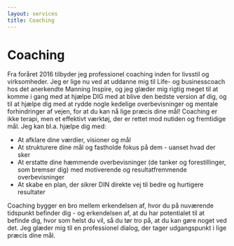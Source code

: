 ```yaml
---
layout: services
title: Coaching
---
```


# Coaching

Fra foråret 2016 tilbyder jeg professionel coaching inden for livsstil og virksomheder. Jeg er lige nu ved at uddanne mig til Life- og businesscoach hos det anerkendte Manning Inspire, og jeg glæder mig rigtig meget til at komme i gang med at hjælpe DIG med at blive den bedste version af dig, og til at hjælpe dig med at rydde nogle kedelige overbevisninger og mentale forhindringer af vejen, for at du kan nå lige præcis dine mål! Coaching er ikke terapi, men et effektivt værktøj, der er rettet mod nutiden og fremtidige mål. Jeg kan bl.a. hjælpe dig med:

* At afklare dine værdier, visioner og mål
* At strukturere dine mål og fastholde fokus på dem - uanset hvad der sker
* At erstatte dine hæmmende overbevisninger (de tanker og forestillinger, som bremser dig) med motiverende og resultatfremmende overbevisninger
* At skabe en plan, der sikrer DIN direkte vej til bedre og hurtigere resultater

Coaching bygger en bro mellem erkendelsen af, hvor du på nuværende tidspunkt befinder dig - og erkendelsen af, at du har potentialet til at befinde dig, hvor som helst du vil, så du tør tro på, at du kan gøre noget ved det. Jeg glæder mig til en professionel dialog, der tager udgangspunkt i lige præcis dine mål.

